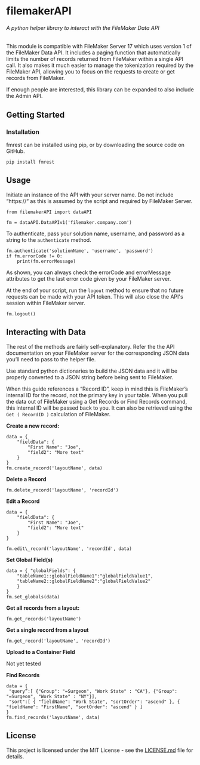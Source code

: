# filemakerAPI

###### A python helper library to interact with the FileMaker Data API

This module is compatible with FileMaker Server 17 which uses version 1 of the FileMaker Data API. It includes a paging function that automatically limits the number of records returned from FileMaker within a single API call. It also makes it much easier to manage the tokenization required by the FileMaker API, allowing you to focus on the requests to create or get records from FileMaker.

If enough people are interested, this library can be expanded to also include the Admin API.

## Getting Started

### Installation

fmrest can be installed using pip, or by downloading the source code on GitHub.

```
pip install fmrest
```

## Usage

Initiate an instance of the API with your server name. Do not include “https://“ as this is assumed by the script and required by FileMaker Server.

```
from filemakerAPI import dataAPI

fm = dataAPI.DataAPIv1('filemaker.company.com')
```

To authenticate, pass your solution name, username, and password as a string to the `authenticate` method.

```
fm.authenticate('solutionName', 'username', 'password')
if fm.errorCode != 0:
    print(fm.errorMessage)
```

As shown, you can always check the errorCode and errorMessage attributes to get the last error code given by your FileMaker server.

At the end of your script, run the `logout` method to ensure that no future requests can be made with your API token. This will also close the API's session within FileMaker server.

```
fm.logout()
```

## Interacting with Data

The rest of the methods are fairly self-explanatory. Refer the the API documentation on your FileMaker server for the corresponding JSON data you’ll need to pass to the helper file.

Use standard python dictionaries to build the JSON data and it will be properly converted to a JSON string before being sent to FileMaker.

When this guide references a “Record ID”, keep in mind this is FileMaker’s internal ID for the record, not the primary key in your table. When you pull the data out of FileMaker using a Get Records or Find Records command, this internal ID will be passed back to you. It can also be retrieved using the `Get ( RecordID )` calculation of FileMaker.

**Create a new record:**
```
data = {
    "fieldData": {
        "First Name": "Joe",
        "field2": "More text"
    }
}
fm.create_record('layoutName', data)
```

**Delete a Record**
```
fm.delete_record('layoutName', 'recordId')
```

**Edit a Record**
```
data = {
    "fieldData": {
        "First Name": "Joe",
        "field2": "More text"
    }
}

fm.edit\_record('layoutName', 'recordId', data)
```

**Set Global Field(s)**
```
data = { "globalFields": {
    "tableName1::globalFieldName1":"globalFieldValue1",
    "tableName2::globalFieldName2":"globalFieldValue2"
    }
}
fm.set_globals(data)
```

**Get all records from a layout:**
```
fm.get_records('layoutName')
```

**Get a single record from a layout**
```
fm.get_record('layoutName', 'recordId')
```

**Upload to a Container Field**

Not yet tested

**Find Records**
```
data = {
 "query”:[ {"Group": "=Surgeon", "Work State" : "CA"}, {"Group": "=Surgeon", "Work State" : "NY"}],
 "sort":[ { "fieldName": "Work State", "sortOrder": "ascend" }, { "fieldName": "FirstName", "sortOrder": "ascend" } ]
}
fm.find_records('layoutName', data)
```

## License

This project is licensed under the MIT License - see the [LICENSE.md](LICENSE.md) file for details.

